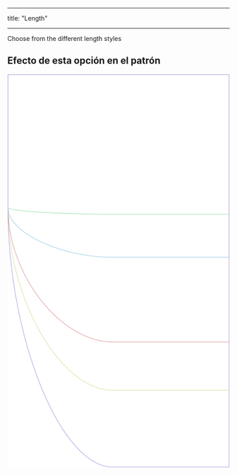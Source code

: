 - - -
title: "Length"
- - -

Choose from the different length styles

## Efecto de esta opción en el patrón

![Esta imagen muestra el efecto de esta opción superponiendo varias variantes que tienen un valor diferente para esta opción](lunetius_length_sample.svg "Efecto de esta opción en el patrón")
